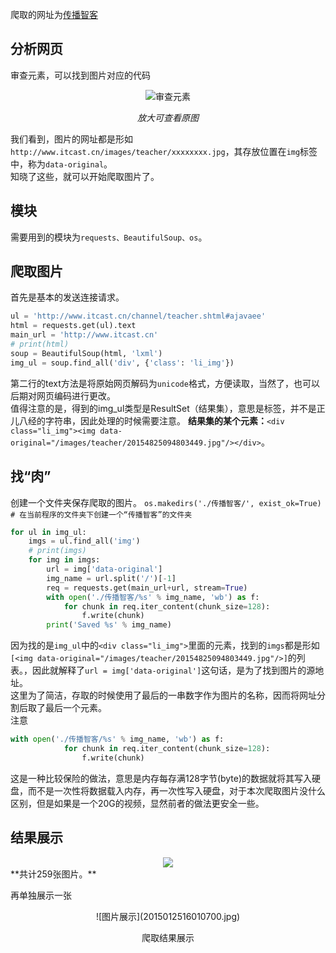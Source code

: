 爬取的网址为[传播智客](http://www.itcast.cn/channel/teacher.shtml#ajavaee)  
## 分析网页
审查元素，可以找到图片对应的代码
<div align=center><img src="https://img-blog.csdnimg.cn/20181225164332456.jpg?x-oss-process=image/watermark,type_ZmFuZ3poZW5naGVpdGk,shadow_10,text_aHR0cHM6Ly9ibG9nLmNzZG4ubmV0L0hvbGx5UmFu,size_16,color_FFFFFF,t_70" alt="审查元素">

*放大可查看原图*</div>
我们看到，图片的网址都是形如`http://www.itcast.cn/images/teacher/xxxxxxxx.jpg`，其存放位置在`img`标签中，称为`data-original`。  
知晓了这些，就可以开始爬取图片了。  
## 模块
需要用到的模块为`requests、BeautifulSoup、os`。
## 爬取图片
首先是基本的发送连接请求。
```python
ul = 'http://www.itcast.cn/channel/teacher.shtml#ajavaee'
html = requests.get(ul).text
main_url = 'http://www.itcast.cn'
# print(html)
soup = BeautifulSoup(html, 'lxml')
img_ul = soup.find_all('div', {'class': 'li_img'})
```
第二行的text方法是将原始网页解码为`unicode`格式，方便读取，当然了，也可以后期对网页编码进行更改。  
值得注意的是，得到的img_ul类型是ResultSet（结果集），意思是标签，并不是正儿八经的字符串，因此处理的时候需要注意。
**结果集的某个元素：**`<div class="li_img"><img data-original="/images/teacher/20154825094803449.jpg"/></div>`。  
## 找“肉”
创建一个文件夹保存爬取的图片。
`os.makedirs('./传播智客/', exist_ok=True)  # 在当前程序的文件夹下创建一个“传播智客”的文件夹`  

```python
for ul in img_ul:
    imgs = ul.find_all('img')
    # print(imgs)
    for img in imgs:
        url = img['data-original']
        img_name = url.split('/')[-1]
        req = requests.get(main_url+url, stream=True)
        with open('./传播智客/%s' % img_name, 'wb') as f:
            for chunk in req.iter_content(chunk_size=128):
                f.write(chunk)
        print('Saved %s' % img_name)
```
因为找的是`img_ul`中的`<div class="li_img">`里面的元素，找到的`imgs`都是形如`[<img data-original="/images/teacher/20154825094803449.jpg"/>]`的列表。，因此就解释了`url = img['data-original']`这句话，是为了找到图片的源地址。  
这里为了简洁，存取的时候使用了最后的一串数字作为图片的名称，因而将网址分割后取了最后一个元素。  
注意
```python
with open('./传播智客/%s' % img_name, 'wb') as f:
            for chunk in req.iter_content(chunk_size=128):
                f.write(chunk)
```
这是一种比较保险的做法，意思是内存每存满128字节(byte)的数据就将其写入硬盘，而不是一次性将数据载入内存，再一次性写入硬盘，对于本次爬取图片没什么区别，但是如果是一个20G的视频，显然前者的做法更安全一些。
## 结果展示
<div align=center><img src="https://img-blog.csdnimg.cn/20181225170342131.jpg?x-oss-process=image/watermark,type_ZmFuZ3poZW5naGVpdGk,shadow_10,text_aHR0cHM6Ly9ibG9nLmNzZG4ubmV0L0hvbGx5UmFu,size_16,color_FFFFFF,t_70"></div>
**共计259张图片。**

再单独展示一张
<center>![图片展示](2015012516010700.jpg)

爬取结果展示</center>